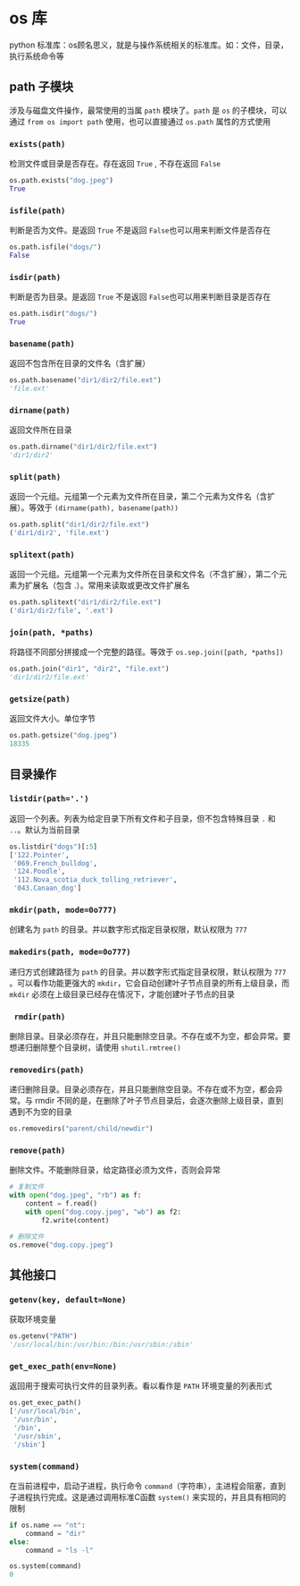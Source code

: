 ﻿# os 库
python 标准库：os顾名思义，就是与操作系统相关的标准库。如：文件，目录，执行系统命令等

## path 子模块
涉及与磁盘文件操作，最常使用的当属 `path` 模块了。`path` 是 `os` 的子模块，可以通过 `from os import path` 使用，也可以直接通过 `os.path` 属性的方式使用
### `exists(path)`
检测文件或目录是否存在。存在返回 `True` , 不存在返回 `False`
```python
os.path.exists("dog.jpeg")
True
```
### `isfile(path)`
判断是否为文件。是返回 `True` 不是返回 `False`也可以用来判断文件是否存在
```python
os.path.isfile("dogs/")
False
```
### `isdir(path)`
判断是否为目录。是返回 `True` 不是返回 `False`也可以用来判断目录是否存在
```python
os.path.isdir("dogs/")
True
```
### `basename(path)`
返回不包含所在目录的文件名（含扩展）
```python
os.path.basename("dir1/dir2/file.ext")
'file.ext'
```
### `dirname(path)`
返回文件所在目录
```python
os.path.dirname("dir1/dir2/file.ext")
'dir1/dir2'
```
### `split(path)`
返回一个元组。元组第一个元素为文件所在目录，第二个元素为文件名（含扩展）。等效于 `(dirname(path), basename(path))`
```python
os.path.split("dir1/dir2/file.ext")
('dir1/dir2', 'file.ext')
```
### `splitext(path)`
返回一个元组。元组第一个元素为文件所在目录和文件名（不含扩展），第二个元素为扩展名（包含 .）。常用来读取或更改文件扩展名
```python
os.path.splitext("dir1/dir2/file.ext")
('dir1/dir2/file', '.ext')
```
### `join(path, *paths)`
将路径不同部分拼接成一个完整的路径。等效于 `os.sep.join([path, *paths])`
```python
os.path.join("dir1", "dir2", "file.ext")
'dir1/dir2/file.ext'
```
### `getsize(path)`
返回文件大小。单位字节
```python
os.path.getsize("dog.jpeg")
18335
```
## 目录操作
### `listdir(path='.')`
返回一个列表。列表为给定目录下所有文件和子目录，但不包含特殊目录 `.` 和 `..`。默认为当前目录
```python
os.listdir("dogs")[:5]
['122.Pointer',
 '069.French_bulldog',
 '124.Poodle',
 '112.Nova_scotia_duck_tolling_retriever',
 '043.Canaan_dog']
```
### `mkdir(path, mode=0o777)`
创建名为 `path` 的目录。并以数字形式指定目录权限，默认权限为 `777`
### `makedirs(path, mode=0o777)`
递归方式创建路径为 `path` 的目录。并以数字形式指定目录权限，默认权限为 `777` 。可以看作功能更强大的 `mkdir`，它会自动创建叶子节点目录的所有上级目录，而 `mkdir` 必须在上级目录已经存在情况下，才能创建叶子节点的目录
### ` rmdir(path)`
删除目录。目录必须存在，并且只能删除空目录。不存在或不为空，都会异常。要想递归删除整个目录树，请使用 `shutil.rmtree()`
### `removedirs(path)`
递归删除目录。目录必须存在，并且只能删除空目录。不存在或不为空，都会异常。与 rmdir 不同的是，在删除了叶子节点目录后，会逐次删除上级目录，直到遇到不为空的目录
```python
os.removedirs("parent/child/newdir")
```
### `remove(path)`
删除文件。不能删除目录，给定路径必须为文件，否则会异常
```python
# 复制文件
with open("dog.jpeg", "rb") as f:
    content = f.read()
    with open("dog.copy.jpeg", "wb") as f2:
        f2.write(content)

# 删除文件
os.remove("dog.copy.jpeg")
```
## 其他接口
### `getenv(key, default=None)`
获取环境变量
```python
os.getenv("PATH")
'/usr/local/bin:/usr/bin:/bin:/usr/sbin:/sbin'
```
### `get_exec_path(env=None)`
返回用于搜索可执行文件的目录列表。看以看作是 `PATH` 环境变量的列表形式
```python
os.get_exec_path()
['/usr/local/bin',
 '/usr/bin',
 '/bin',
 '/usr/sbin',
 '/sbin']
```
### `system(command)`
在当前进程中，启动子进程，执行命令 `command`（字符串），主进程会阻塞，直到子进程执行完成。这是通过调用标准C函数 `system()` 来实现的，并且具有相同的限制
```python
if os.name == "nt":
    command = "dir"
else:
    command = "ls -l"

os.system(command)
0
```